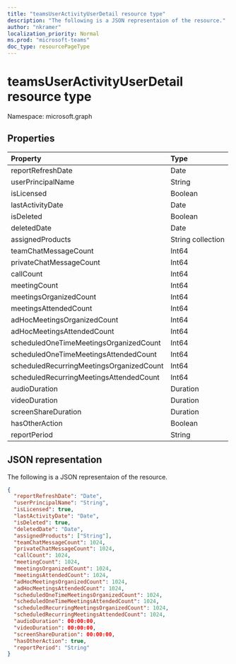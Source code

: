 ```yaml
---
title: "teamsUserActivityUserDetail resource type"
description: "The following is a JSON representaion of the resource."
author: "nkramer"
localization_priority: Normal
ms.prod: "microsoft-teams"
doc_type: resourcePageType
---
```


# teamsUserActivityUserDetail resource type

Namespace: microsoft.graph

## Properties

| Property                                 | Type              |
| :--------------------------------------- | :---------------- |
| reportRefreshDate                        | Date              |
| userPrincipalName                        | String            |
| isLicensed                               | Boolean           |
| lastActivityDate                         | Date              |
| isDeleted                                | Boolean           |
| deletedDate                              | Date              |
| assignedProducts                         | String collection |
| teamChatMessageCount                     | Int64             |
| privateChatMessageCount                  | Int64             |
| callCount                                | Int64             |
| meetingCount                             | Int64             |
| meetingsOrganizedCount                   | Int64             |
| meetingsAttendedCount                    | Int64             |
| adHocMeetingsOrganizedCount              | Int64             |
| adHocMeetingsAttendedCount               | Int64             |
| scheduledOneTimeMeetingsOrganizedCount   | Int64             |
| scheduledOneTimeMeetingsAttendedCount    | Int64             |
| scheduledRecurringMeetingsOrganizedCount | Int64             |
| scheduledRecurringMeetingsAttendedCount  | Int64             |
| audioDuration                            | Duration          |
| videoDuration                            | Duration          |
| screenShareDuration                      | Duration          |
| hasOtherAction                           | Boolean           |
| reportPeriod                             | String            |

## JSON representation

The following is a JSON representaion of the resource.

<!-- {
  "blockType": "resource",
  "@odata.type": "microsoft.graph.teamsUserActivityUserDetail"
} -->

```json
{
  "reportRefreshDate": "Date", 
  "userPrincipalName": "String", 
  "isLicensed": true, 
  "lastActivityDate": "Date", 
  "isDeleted": true, 
  "deletedDate": "Date", 
  "assignedProducts": ["String"],
  "teamChatMessageCount": 1024, 
  "privateChatMessageCount": 1024, 
  "callCount": 1024, 
  "meetingCount": 1024, 
  "meetingsOrganizedCount": 1024, 
  "meetingsAttendedCount": 1024, 
  "adHocMeetingsOrganizedCount": 1024, 
  "adHocMeetingsAttendedCount": 1024, 
  "scheduledOneTimeMeetingsOrganizedCount": 1024, 
  "scheduledOneTimeMeetingsAttendedCount": 1024, 
  "scheduledRecurringMeetingsOrganizedCount": 1024, 
  "scheduledRecurringMeetingsAttendedCount": 1024, 
  "audioDuration": 00:00:00, 
  "videoDuration": 00:00:00, 
  "screenShareDuration": 00:00:00, 
  "hasOtherAction": true, 
  "reportPeriod": "String"
}
```


